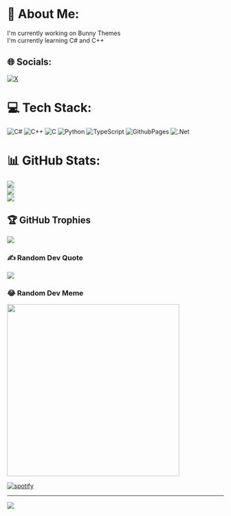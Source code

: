 # 💫 About Me:
I'm currently working on Bunny Themes<br>I'm currently learning C# and C++


## 🌐 Socials:
[![X](https://img.shields.io/badge/X-black.svg?logo=X&logoColor=white)](https://x.com/whylifeis4) 

# 💻 Tech Stack:
![C#](https://img.shields.io/badge/c%23-%23239120.svg?style=for-the-badge&logo=csharp&logoColor=white) ![C++](https://img.shields.io/badge/c++-%2300599C.svg?style=for-the-badge&logo=c%2B%2B&logoColor=white) ![C](https://img.shields.io/badge/c-%2300599C.svg?style=for-the-badge&logo=c&logoColor=white) ![Python](https://img.shields.io/badge/python-3670A0?style=for-the-badge&logo=python&logoColor=ffdd54) ![TypeScript](https://img.shields.io/badge/typescript-%23007ACC.svg?style=for-the-badge&logo=typescript&logoColor=white) ![GithubPages](https://img.shields.io/badge/github%20pages-121013?style=for-the-badge&logo=github&logoColor=white) ![.Net](https://img.shields.io/badge/.NET-5C2D91?style=for-the-badge&logo=.net&logoColor=white)
# 📊 GitHub Stats:
![](https://github-readme-stats.vercel.app/api?username=I-795&theme=dark&hide_border=false&include_all_commits=false&count_private=false)<br/>
![](https://github-readme-streak-stats.herokuapp.com/?user=I-795&theme=dark&hide_border=false)<br/>
![](https://github-readme-stats.vercel.app/api/top-langs/?username=I-795&theme=dark&hide_border=false&include_all_commits=false&count_private=false&layout=compact)

## 🏆 GitHub Trophies
![](https://github-profile-trophy.vercel.app/?username=I-795&theme=radical&no-frame=false&no-bg=true&margin-w=4)

### ✍️ Random Dev Quote
![](https://quotes-github-readme.vercel.app/api?type=horizontal&theme=radical)

### 😂 Random Dev Meme
<img src='https://memer-new.vercel.app/' style="height: 400px;"/>

<a href="https://api.statusbadges.me/openspotify/1126614446643609704" target="_blank" rel="noopener"><img src="https://api.statusbadges.me/badge/spotify/1126614446643609704" alt="spotify"></a>

---
[![](https://visitcount.itsvg.in/api?id=I-795&icon=0&color=0)](https://visitcount.itsvg.in)

<!-- Proudly created with GPRM ( https://gprm.itsvg.in ) -->
